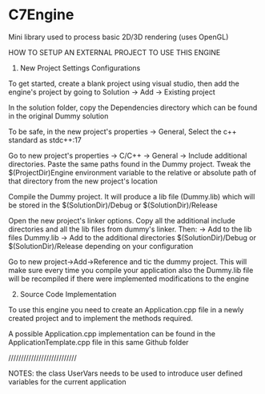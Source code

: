 # C7Engine
Mini library used to process basic 2D/3D rendering (uses OpenGL)

HOW TO SETUP AN EXTERNAL PROJECT TO USE THIS ENGINE

1) New Project Settings Configurations

To get started, create a blank project using visual studio, then add the engine's project
by going to Solution -> Add -> Existing project

In the solution folder, copy the Dependencies directory which can be found in the original
Dummy solution

To be safe, in the new project's properties -> General, Select the c++ standard as stdc++:17

Go to new project's properties -> C/C++ -> General -> Include additional directories. Paste the
same paths found in the Dummy project. Tweak the $(ProjectDir)Engine environment variable to the
relative or absolute path of that directory from the new project's location 

Compile the Dummy project. It will produce a lib file (Dummy.lib) which will be stored
in the $(SolutionDir)/Debug or $(SolutionDir)/Release

Open the new project's linker options. Copy all the additional include directories and
all the lib files from dummy's linker. Then:
-> Add to the lib files Dummy.lib
-> Add to the additional directories $(SolutionDir)/Debug or $(SolutionDir)/Release depending
	on your configuration

Go to new project->Add->Reference and tic the dummy project. This will make sure every time
you compile your application also the Dummy.lib file will be recompiled if there were implemented
modifications to the engine

2) Source Code Implementation

To use this engine you need to create an Application.cpp file in a newly
created project and to implement the methods required.

A possible Application.cpp implementation can be found in the ApplicationTemplate.cpp file in this same
Github folder

///////////////////////////

NOTES: the class UserVars needs to be used to introduce user defined variables
for the current application

